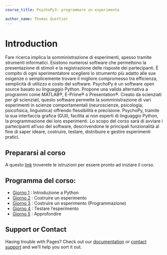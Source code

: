 ```yaml
---
course_title: PsychoPy3: programmare un esperimento

author_name: Thomas Quettier
---
```


# Introduction

Fare ricerca implica la somministrazione di esperimenti, spesso tramite strumenti informatici. Esistono numerosi software che permettono la presentazione di stimoli e la registrazione delle risposte dei partecipanti. 
È compito di ogni sperimentatore scegliere lo strumento più adatto alle sue esigenze o semplicemente trovare il migliore compromesso tra efficienza, semplicità di utilizzo e costo del software.
PsychoPy è un software open source basato su linguaggio Python. Propone una valida alternativa a programmi come MATLAB®, E-Prime® o Presentation®. Creato da scienziati per gli scienziati, questo software permette la somministrazione di vari esperimenti in scienze comportamentali (neuroscienze, psicologia, psicofisica, linguistica) offrendo flessibilità e precisione. PsychoPy, tramite la sua interfaccia grafica (GUI), facilita ai non esperti di linguaggio Python, la programmazione dei loro esperimenti. 
Lo scopo del corso sarà di avviare i partecipanti all’uso del software, descrivendone le principali funzionalità al fine di saper ideare, costruire, testare, distribuire e gestire esperimenti pratici.

## Prepararsi al corso

A questo [link](Prepararsiperilcorso.md) troverete le istruzioni per essere pronto ad iniziare il corso.

## Programma del corso: 

- [Giorno 1](giorno1.md) : Introduzione a Python
- [Giorno 2](giorno2.md) : Costruire un esperimento 
- [Giorno 3](giorno3.md) : Costruire un esperimento (Programmazione)
- [Giorno 4](giorno4.md) : Testare l’esperimento 
- [Giorno 5](giorno5.md) : Approfondire


## Support or Contact

Having trouble with Pages? Check out our [documentation](https://docs.github.com/categories/github-pages-basics/) or [contact support](https://support.github.com/contact) and we’ll help you sort it out.
